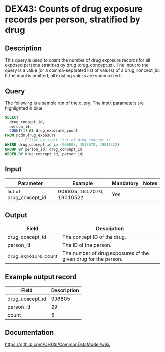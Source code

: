 <!---
Group:drug exposure
Name:DEX43 Counts of drug exposure records per person, stratified by drug
Author:Patrick Ryan
CDM Version: 5.3
-->

# DEX43: Counts of drug exposure records per person, stratified by drug

## Description
This query is used to count the number of drug exposure records for all exposed persons stratified by drug
(drug_concept_id). The input to the query is a value (or a comma-separated list of values) of a drug_concept_id.
If the input is omitted, all existing values are summarized.

## Query
The following is a sample run of the query. The input parameters are highlighted in  blue

```sql
SELECT
  drug_concept_id,
  person_id,
  COUNT(1) AS drug_exposure_count
FROM @cdm.drug_exposure
      -- Filter by input list of drug_concept_id
WHERE drug_concept_id in (906805, 1517070, 19010522)
GROUP BY person_id, drug_concept_id
ORDER BY drug_concept_id, person_id;
```

## Input

|  Parameter |  Example |  Mandatory |  Notes |
| --- | --- | --- | --- |
| list of drug_concept_id | 906805, 1517070, 19010522 | Yes |  


## Output

|  Field |  Description |
| --- | --- |
| drug_concept_id | The concept ID of the drug. |
| person_id | The ID of the person. |
| drug_exposure_count | The number of drug exposures of the given drug for the person. |


## Example output record

|  Field |  Description |
| --- | --- |
| drug_concept_id | 906805  |
| person_id |  29 |
| count | 5  |

## Documentation
https://github.com/OHDSI/CommonDataModel/wiki/
